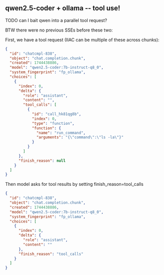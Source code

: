 

## qwen2.5-coder + ollama -- tool use!

TODO can I bait qwen into a parallel tool request?

BTW there were no previous SSEs before these two:

First, we have a tool request (IIAC can be multiple of these across chunks):
```json
{
  "id": "chatcmpl-838",
  "object": "chat.completion.chunk",
  "created": 1744438886,
  "model": "qwen2.5-coder:7b-instruct-q8_0",
  "system_fingerprint": "fp_ollama",
  "choices": [
    {
      "index": 0,
      "delta": {
        "role": "assistant",
        "content": "",
        "tool_calls": [
          {
            "id": "call_hk81qg8b",
            "index": 0,
            "type": "function",
            "function": {
              "name": "run_command",
              "arguments": "{\"command\":\"ls -la\"}"
            }
          }
        ]
      },
      "finish_reason": null
    }
  ]
}

```

Then model asks for tool results by setting finish_reason=tool_calls
```json
{
  "id": "chatcmpl-838",
  "object": "chat.completion.chunk",
  "created": 1744438886,
  "model": "qwen2.5-coder:7b-instruct-q8_0",
  "system_fingerprint": "fp_ollama",
  "choices": [
    {
      "index": 0,
      "delta": {
        "role": "assistant",
        "content": ""
      },
      "finish_reason": "tool_calls"
    }
  ]
}
```
